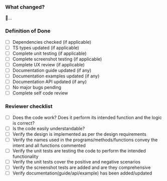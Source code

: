 ### What changed?

🦄...

### Definition of Done

- [ ] Dependencies checked (if applicable)
- [ ] TS types updated (if applicable)
- [ ] Complete unit testing (if applicable)
- [ ] Complete screenshot testing (if applicable)
- [ ] Complete UX review (if applicable)
- [ ] Documentation guide updated (if any)
- [ ] Documentation examples updated (if any)
- [ ] Documentation API updated (if any)
- [ ] No major bugs pending
- [ ] Complete self code review

### Reviewer checklist

- [ ] Does the code work? Does it perform its intended function and the logic is correct?
- [ ] Is the code easily understandable?
- [ ] Verify the design is implemented as per the design requirements
- [ ] Verify the names used in the programs/methods/functions convey the intent and all functions commented
- [ ] Verify the unit tests are testing the code to perform the intended functionality
- [ ] Verify the unit tests cover the positive and negative scenarios
- [ ] Verify the screenshot tests are added and are they comprehensive
- [ ] Verify documentation(guide/api/example) has been added/updated
